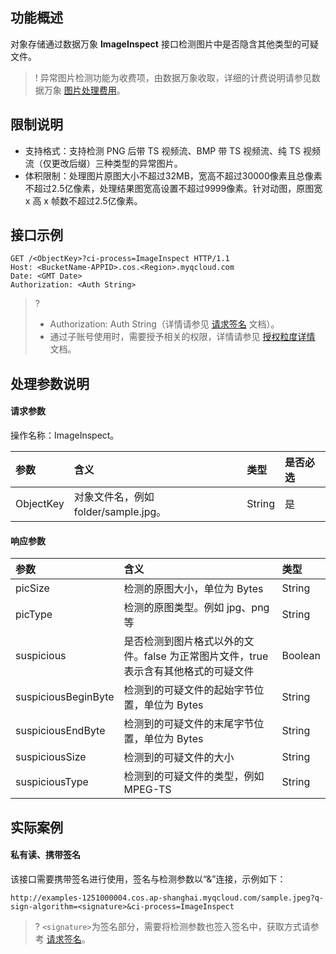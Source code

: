 ## 功能概述

对象存储通过数据万象 **ImageInspect** 接口检测图片中是否隐含其他类型的可疑文件。

>! 异常图片检测功能为收费项，由数据万象收取，详细的计费说明请参见数据万象 [图片处理费用](https://cloud.tencent.com/document/product/460/58117)。
>

## 限制说明

- 支持格式：支持检测 PNG 后带 TS 视频流、BMP 带 TS 视频流、纯 TS 视频流（仅更改后缀）三种类型的异常图片。
- 体积限制：处理图片原图大小不超过32MB，宽高不超过30000像素且总像素不超过2.5亿像素，处理结果图宽高设置不超过9999像素。针对动图，原图宽 x 高 x 帧数不超过2.5亿像素。

## 接口示例

```plaintext
GET /<ObjectKey>?ci-process=ImageInspect HTTP/1.1
Host: <BucketName-APPID>.cos.<Region>.myqcloud.com
Date: <GMT Date>
Authorization: <Auth String>
```

>? 
> - Authorization: Auth String（详情请参见 [请求签名](https://cloud.tencent.com/document/product/436/7778) 文档）。
> - 通过子账号使用时，需要授予相关的权限，详情请参见 [授权粒度详情](https://cloud.tencent.com/document/product/460/41741) 文档。


## 处理参数说明

#### 请求参数

操作名称：ImageInspect。

| 参数      | 含义                                 | 类型   | 是否必选 |
| :-------- | :----------------------------------- | :----- | :------- |
| ObjectKey | 对象文件名，例如 folder/sample.jpg。 | String | 是       |

#### 响应参数

| 参数                | 含义                                                         | 类型    |
| :------------------ | :----------------------------------------------------------- | :------ |
| picSize             | 检测的原图大小，单位为 Bytes                                 | String  |
| picType             | 检测的原图类型。例如 jpg、png 等                             | String  |
| suspicious          | 是否检测到图片格式以外的文件。false 为正常图片文件，true 表示含有其他格式的可疑文件 | Boolean |
| suspiciousBeginByte | 检测到的可疑文件的起始字节位置，单位为 Bytes                 | String  |
| suspiciousEndByte   | 检测到的可疑文件的末尾字节位置，单位为 Bytes                 | String  |
| suspiciousSize      | 检测到的可疑文件的大小                                       | String  |
| suspiciousType      | 检测到的可疑文件的类型，例如 MPEG-TS                         | String  |

## 实际案例

#### 私有读、携带签名

该接口需要携带签名进行使用，签名与检测参数以“&”连接，示例如下：
```plaintext
http://examples-1251000004.cos.ap-shanghai.myqcloud.com/sample.jpeg?q-sign-algorithm=<signature>&ci-process=ImageInspect
```

>? `<signature>`为签名部分，需要将检测参数也签入签名中，获取方式请参考 [请求签名](https://cloud.tencent.com/document/product/436/7778)。
>
